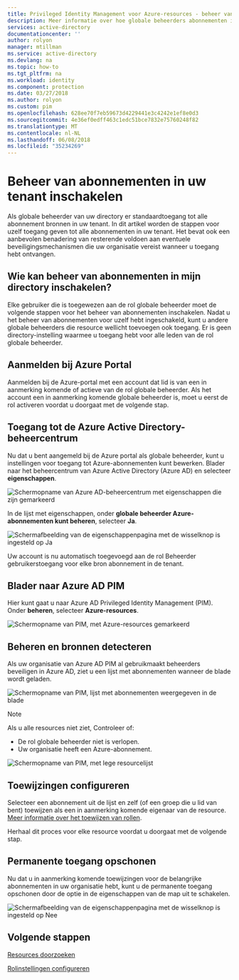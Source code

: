 ```yaml
---
title: Privileged Identity Management voor Azure-resources - beheer van abonnementen inschakelen | Microsoft Docs
description: Meer informatie over hoe globale beheerders abonnementen in de tenant kunt beheren.
services: active-directory
documentationcenter: ''
author: rolyon
manager: mtillman
ms.service: active-directory
ms.devlang: na
ms.topic: how-to
ms.tgt_pltfrm: na
ms.workload: identity
ms.component: protection
ms.date: 03/27/2018
ms.author: rolyon
ms.custom: pim
ms.openlocfilehash: 628ee70f7eb59673d4229441e3c4242e1ef8e0d3
ms.sourcegitcommit: 4e36ef0edff463c1edc51bce7832e75760248f82
ms.translationtype: MT
ms.contentlocale: nl-NL
ms.lasthandoff: 06/08/2018
ms.locfileid: "35234269"
---
```

# <a name="enable-subscription-management-in-your-tenant"></a>Beheer van abonnementen in uw tenant inschakelen

Als globale beheerder van uw directory er standaardtoegang tot alle abonnement bronnen in uw tenant. In dit artikel worden de stappen voor uzelf toegang geven tot alle abonnementen in uw tenant. Het bevat ook een aanbevolen benadering van resterende voldoen aan eventuele beveiligingsmechanismen die uw organisatie vereist wanneer u toegang hebt ontvangen.

## <a name="who-can-enable-management-of-subscriptions-in-my-directory"></a>Wie kan beheer van abonnementen in mijn directory inschakelen?

Elke gebruiker die is toegewezen aan de rol globale beheerder moet de volgende stappen voor het beheer van abonnementen inschakelen. Nadat u het beheer van abonnementen voor uzelf hebt ingeschakeld, kunt u andere globale beheerders die resource wellicht toevoegen ook toegang. Er is geen directory-instelling waarmee u toegang hebt voor alle leden van de rol globale beheerder.

## <a name="sign-in-to-the-azure-portal"></a>Aanmelden bij Azure Portal

Aanmelden bij de Azure-portal met een account dat lid is van een in aanmerking komende of actieve van de rol globale beheerder. Als het account een in aanmerking komende globale beheerder is, moet u eerst de rol activeren voordat u doorgaat met de volgende stap.

## <a name="access-the-azure-active-directory-admin-center"></a>Toegang tot de Azure Active Directory-beheercentrum

Nu dat u bent aangemeld bij de Azure portal als globale beheerder, kunt u instellingen voor toegang tot Azure-abonnementen kunt bewerken. Blader naar het beheercentrum van Azure Active Directory (Azure AD) en selecteer **eigenschappen**.

![Schermopname van Azure AD-beheercentrum met eigenschappen die zijn gemarkeerd](media/azure-pim-resource-rbac/aad_properties.png)

In de lijst met eigenschappen, onder **globale beheerder Azure-abonnementen kunt beheren**, selecteer **Ja**.

![Schermafbeelding van de eigenschappenpagina met de wisselknop is ingesteld op Ja](media/azure-pim-resource-rbac/aad_properties_save.png)

Uw account is nu automatisch toegevoegd aan de rol Beheerder gebruikerstoegang voor elke bron abonnement in de tenant.

## <a name="browse-to-azure-ad-pim"></a>Blader naar Azure AD PIM

 Hier kunt gaat u naar Azure AD Privileged Identity Management (PIM). Onder **beheren**, selecteer **Azure-resources**.

![Schermopname van PIM, met Azure-resources gemarkeerd](media/azure-pim-resource-rbac/aadpim_manage_azure_resources.png)

## <a name="manage-and-discover-resources"></a>Beheren en bronnen detecteren

Als uw organisatie van Azure AD PIM al gebruikmaakt beheerders beveiligen in Azure AD, ziet u een lijst met abonnementen wanneer de blade wordt geladen.

![Schermopname van PIM, lijst met abonnementen weergegeven in de blade](media/azure-pim-resource-rbac/aadpim_manage_azure_resource_some_there.png)

> [!NOTE]
> Als u alle resources niet ziet, Controleer of:
>- De rol globale beheerder niet is verlopen. 
>- Uw organisatie heeft een Azure-abonnement.

![Schermopname van PIM, met lege resourcelijst](media/azure-pim-resource-rbac/aadpim_rbac_empty_resource_list.png)

## <a name="configure-assignments"></a>Toewijzingen configureren

Selecteer een abonnement uit de lijst en zelf (of een groep die u lid van bent) toewijzen als een in aanmerking komende eigenaar van de resource. 
[Meer informatie over het toewijzen van rollen](pim-resource-roles-assign-roles.md).

Herhaal dit proces voor elke resource voordat u doorgaat met de volgende stap.

## <a name="clean-up-standing-access"></a>Permanente toegang opschonen

Nu dat u in aanmerking komende toewijzingen voor de belangrijke abonnementen in uw organisatie hebt, kunt u de permanente toegang opschonen door de optie in de eigenschappen van de map uit te schakelen.

![Schermafbeelding van de eigenschappenpagina met de wisselknop is ingesteld op Nee](media/azure-pim-resource-rbac/aad_properties_no.png)

## <a name="next-steps"></a>Volgende stappen

[Resources doorzoeken](pim-resource-roles-discover-resources.md)

[Rolinstellingen configureren](pim-resource-roles-configure-role-settings.md)








